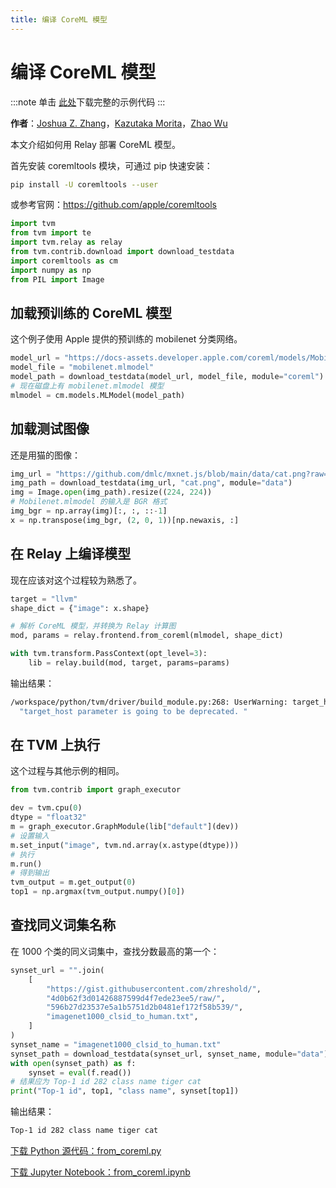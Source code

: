 ```yaml
---
title: 编译 CoreML 模型
---
```


# 编译 CoreML 模型

:::note
单击 [此处](https://tvm.apache.org/docs/how_to/compile_models/from_coreml.html#sphx-glr-download-how-to-compile-models-from-coreml-py)下载完整的示例代码
:::

**作者**：[Joshua Z. Zhang](https://zhreshold.github.io/)，[Kazutaka Morita](https://github.com/kazum)，[Zhao Wu](https://github.com/FrozenGene)

本文介绍如何用 Relay 部署 CoreML 模型。

首先安装 coremltools 模块，可通过 pip 快速安装：

``` bash
pip install -U coremltools --user
```

或参考官网：https://github.com/apple/coremltools

``` python
import tvm
from tvm import te
import tvm.relay as relay
from tvm.contrib.download import download_testdata
import coremltools as cm
import numpy as np
from PIL import Image
```

## 加载预训练的 CoreML 模型

这个例子使用 Apple 提供的预训练的 mobilenet 分类网络。

``` python
model_url = "https://docs-assets.developer.apple.com/coreml/models/MobileNet.mlmodel"
model_file = "mobilenet.mlmodel"
model_path = download_testdata(model_url, model_file, module="coreml")
# 现在磁盘上有 mobilenet.mlmodel 模型
mlmodel = cm.models.MLModel(model_path)
```

## 加载测试图像

还是用猫的图像：

``` python
img_url = "https://github.com/dmlc/mxnet.js/blob/main/data/cat.png?raw=true"
img_path = download_testdata(img_url, "cat.png", module="data")
img = Image.open(img_path).resize((224, 224))
# Mobilenet.mlmodel 的输入是 BGR 格式
img_bgr = np.array(img)[:, :, ::-1]
x = np.transpose(img_bgr, (2, 0, 1))[np.newaxis, :]
```

## 在 Relay 上编译模型

现在应该对这个过程较为熟悉了。

``` python
target = "llvm"
shape_dict = {"image": x.shape}

# 解析 CoreML 模型，并转换为 Relay 计算图
mod, params = relay.frontend.from_coreml(mlmodel, shape_dict)

with tvm.transform.PassContext(opt_level=3):
    lib = relay.build(mod, target, params=params)
```

输出结果：

``` bash
/workspace/python/tvm/driver/build_module.py:268: UserWarning: target_host parameter is going to be deprecated. Please pass in tvm.target.Target(target, host=target_host) instead.
  "target_host parameter is going to be deprecated. "
```

## 在 TVM 上执行

这个过程与其他示例的相同。

``` python
from tvm.contrib import graph_executor

dev = tvm.cpu(0)
dtype = "float32"
m = graph_executor.GraphModule(lib["default"](dev))
# 设置输入
m.set_input("image", tvm.nd.array(x.astype(dtype)))
# 执行
m.run()
# 得到输出
tvm_output = m.get_output(0)
top1 = np.argmax(tvm_output.numpy()[0])
```

## 查找同义词集名称

在 1000 个类的同义词集中，查找分数最高的第一个：

``` python
synset_url = "".join(
    [
        "https://gist.githubusercontent.com/zhreshold/",
        "4d0b62f3d01426887599d4f7ede23ee5/raw/",
        "596b27d23537e5a1b5751d2b0481ef172f58b539/",
        "imagenet1000_clsid_to_human.txt",
    ]
)
synset_name = "imagenet1000_clsid_to_human.txt"
synset_path = download_testdata(synset_url, synset_name, module="data")
with open(synset_path) as f:
    synset = eval(f.read())
# 结果应为 Top-1 id 282 class name tiger cat
print("Top-1 id", top1, "class name", synset[top1])
```

输出结果：

``` bash
Top-1 id 282 class name tiger cat
```

[下载 Python 源代码：from_coreml.py](https://tvm.apache.org/docs/_downloads/3aeab7c9d659bf5da70126a1aff7c403/from_coreml.py)

[下载 Jupyter Notebook：from_coreml.ipynb](https://tvm.apache.org/docs/_downloads/a883b8474634054b6a79c17a288aa8ed/from_coreml.ipynb)